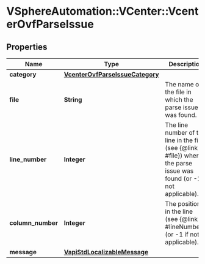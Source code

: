 # VSphereAutomation::VCenter::VcenterOvfParseIssue

## Properties
Name | Type | Description | Notes
------------ | ------------- | ------------- | -------------
**category** | [**VcenterOvfParseIssueCategory**](VcenterOvfParseIssueCategory.md) |  | [optional] 
**file** | **String** | The name of the file in which the parse issue was found. | [optional] 
**line_number** | **Integer** | The line number of the line in the file (see {@link #file}) where the parse issue was found (or -1 if not applicable). | [optional] 
**column_number** | **Integer** | The position in the line (see {@link #lineNumber}) (or -1 if not applicable). | [optional] 
**message** | [**VapiStdLocalizableMessage**](VapiStdLocalizableMessage.md) |  | [optional] 


